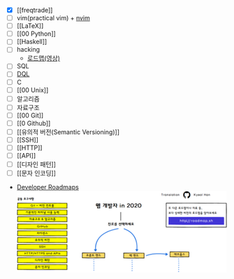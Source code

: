 - [x] [[freqtrade]]
- [ ] vim(practical vim) + [nvim](https://neovim.io/)
- [ ] [[LaTeX]]
- [ ] [[00 Python]]
- [ ] [[Haskell]]
- [ ] hacking
	- [로드맵(영상)](https://www.youtube.com/watch?v=HdhvWcn8JOo)
- [ ] SQL
- [ ] [DQL](https://blacksmithgu.github.io/obsidian-dataview/queries/structure/)
- [ ] C
- [ ] [[00 Unix]]
- [ ] 알고리즘
- [ ] 자료구조
- [ ] [[00 Git]]
- [ ] [[0 Github]]
- [ ] [[유의적 버전(Semantic Versioning)]]
- [ ] [[SSH]]
- [ ] [[HTTP]]
- [ ] [[API]]
- [ ] [[디자인 패턴]]
- [ ] [[문자 인코딩]]
- [Developer Roadmaps](https://roadmap.sh)
![로드맵 intro](https://github.com/Han-Kyeol/developer-roadmap-kr-/raw/master/img/intro(kr).png)